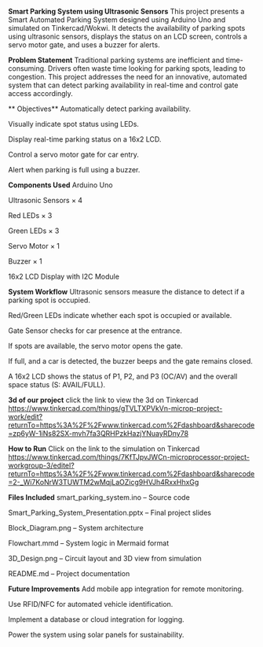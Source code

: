 **Smart Parking System using Ultrasonic Sensors**
This project presents a Smart Automated Parking System designed using Arduino Uno and simulated on Tinkercad/Wokwi. It detects the availability of parking spots using ultrasonic sensors, displays the status on an LCD screen, controls a servo motor gate, and uses a buzzer for alerts.

**Problem Statement**
Traditional parking systems are inefficient and time-consuming. Drivers often waste time looking for parking spots, leading to congestion. This project addresses the need for an innovative, automated system that can detect parking availability in real-time and control gate access accordingly.

** Objectives**
Automatically detect parking availability.

Visually indicate spot status using LEDs.

Display real-time parking status on a 16x2 LCD.

Control a servo motor gate for car entry.

Alert when parking is full using a buzzer.

**Components Used**
Arduino Uno

Ultrasonic Sensors × 4

Red LEDs × 3

Green LEDs × 3

Servo Motor × 1

Buzzer × 1

16x2 LCD Display with I2C Module


 **System Workflow**
Ultrasonic sensors measure the distance to detect if a parking spot is occupied.

Red/Green LEDs indicate whether each spot is occupied or available.

Gate Sensor checks for car presence at the entrance.

If spots are available, the servo motor opens the gate.

If full, and a car is detected, the buzzer beeps and the gate remains closed.

A 16x2 LCD shows the status of P1, P2, and P3 (OC/AV) and the overall space status (S: AVAIL/FULL).

**3d of our project**
click the link to view the 3d on Tinkercad
https://www.tinkercad.com/things/gTVLTXPVkVn-microp-project-work/edit?returnTo=https%3A%2F%2Fwww.tinkercad.com%2Fdashboard&sharecode=zp6yW-1iNs82SX-mvh7fa3QRHPzkHazjYNuayRDny78

**How to Run**
Click on the link to the simulation on Tinkercad
https://www.tinkercad.com/things/7KfTJpvJWCn-microprocessor-project-workgroup-3/editel?returnTo=https%3A%2F%2Fwww.tinkercad.com%2Fdashboard&sharecode=2-_Wi7KoNrW3TUWTM2wMqjLaOZicg9HVJh4RxxHhxGg


**Files Included**
smart_parking_system.ino – Source code

Smart_Parking_System_Presentation.pptx – Final project slides

Block_Diagram.png – System architecture

Flowchart.mmd – System logic in Mermaid format

3D_Design.png – Circuit layout and 3D view from simulation

README.md – Project documentation


**Future Improvements**
Add mobile app integration for remote monitoring.

Use RFID/NFC for automated vehicle identification.

Implement a database or cloud integration for logging.

Power the system using solar panels for sustainability.





